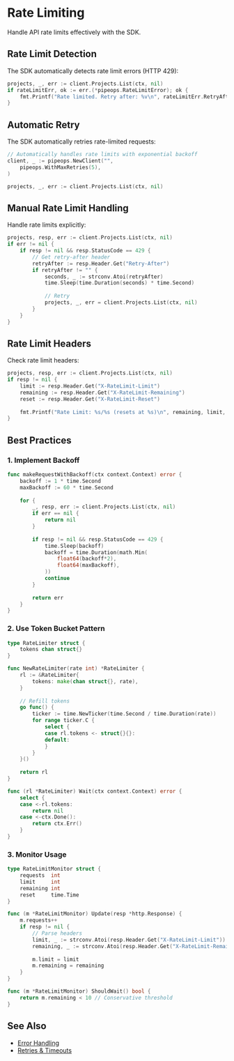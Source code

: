 # Rate Limiting

Handle API rate limits effectively with the SDK.

## Rate Limit Detection

The SDK automatically detects rate limit errors (HTTP 429):

```go
projects, _, err := client.Projects.List(ctx, nil)
if rateLimitErr, ok := err.(*pipeops.RateLimitError); ok {
    fmt.Printf("Rate limited. Retry after: %v\n", rateLimitErr.RetryAfter)
}
```

## Automatic Retry

The SDK automatically retries rate-limited requests:

```go
// Automatically handles rate limits with exponential backoff
client, _ := pipeops.NewClient("",
    pipeops.WithMaxRetries(5),
)

projects, _, err := client.Projects.List(ctx, nil)
```

## Manual Rate Limit Handling

Handle rate limits explicitly:

```go
projects, resp, err := client.Projects.List(ctx, nil)
if err != nil {
    if resp != nil && resp.StatusCode == 429 {
        // Get retry-after header
        retryAfter := resp.Header.Get("Retry-After")
        if retryAfter != "" {
            seconds, _ := strconv.Atoi(retryAfter)
            time.Sleep(time.Duration(seconds) * time.Second)
            
            // Retry
            projects, _, err = client.Projects.List(ctx, nil)
        }
    }
}
```

## Rate Limit Headers

Check rate limit headers:

```go
projects, resp, err := client.Projects.List(ctx, nil)
if resp != nil {
    limit := resp.Header.Get("X-RateLimit-Limit")
    remaining := resp.Header.Get("X-RateLimit-Remaining")
    reset := resp.Header.Get("X-RateLimit-Reset")
    
    fmt.Printf("Rate Limit: %s/%s (resets at %s)\n", remaining, limit, reset)
}
```

## Best Practices

### 1. Implement Backoff

```go
func makeRequestWithBackoff(ctx context.Context) error {
    backoff := 1 * time.Second
    maxBackoff := 60 * time.Second
    
    for {
        _, resp, err := client.Projects.List(ctx, nil)
        if err == nil {
            return nil
        }
        
        if resp != nil && resp.StatusCode == 429 {
            time.Sleep(backoff)
            backoff = time.Duration(math.Min(
                float64(backoff*2),
                float64(maxBackoff),
            ))
            continue
        }
        
        return err
    }
}
```

### 2. Use Token Bucket Pattern

```go
type RateLimiter struct {
    tokens chan struct{}
}

func NewRateLimiter(rate int) *RateLimiter {
    rl := &RateLimiter{
        tokens: make(chan struct{}, rate),
    }
    
    // Refill tokens
    go func() {
        ticker := time.NewTicker(time.Second / time.Duration(rate))
        for range ticker.C {
            select {
            case rl.tokens <- struct{}{}:
            default:
            }
        }
    }()
    
    return rl
}

func (rl *RateLimiter) Wait(ctx context.Context) error {
    select {
    case <-rl.tokens:
        return nil
    case <-ctx.Done():
        return ctx.Err()
    }
}
```

### 3. Monitor Usage

```go
type RateLimitMonitor struct {
    requests  int
    limit     int
    remaining int
    reset     time.Time
}

func (m *RateLimitMonitor) Update(resp *http.Response) {
    m.requests++
    if resp != nil {
        // Parse headers
        limit, _ := strconv.Atoi(resp.Header.Get("X-RateLimit-Limit"))
        remaining, _ := strconv.Atoi(resp.Header.Get("X-RateLimit-Remaining"))
        
        m.limit = limit
        m.remaining = remaining
    }
}

func (m *RateLimitMonitor) ShouldWait() bool {
    return m.remaining < 10 // Conservative threshold
}
```

## See Also

- [Error Handling](error-handling.md)
- [Retries & Timeouts](retries-timeouts.md)
